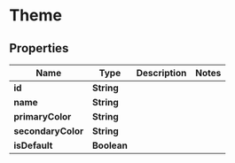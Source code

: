 

# Theme


## Properties

| Name | Type | Description | Notes |
|------------ | ------------- | ------------- | -------------|
|**id** | **String** |  |  |
|**name** | **String** |  |  |
|**primaryColor** | **String** |  |  |
|**secondaryColor** | **String** |  |  |
|**isDefault** | **Boolean** |  |  |



